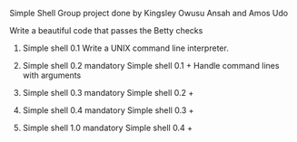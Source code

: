 Simple Shell Group project done by Kingsley Owusu Ansah and Amos Udo

Write a beautiful code that passes the Betty checks

1. Simple shell 0.1
Write a UNIX command line interpreter.

2. Simple shell 0.2
mandatory
Simple shell 0.1 +
Handle command lines with arguments

3. Simple shell 0.3
mandatory
Simple shell 0.2 +

4. Simple shell 0.4
mandatory
Simple shell 0.3 +

5. Simple shell 1.0
mandatory
Simple shell 0.4 +

